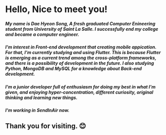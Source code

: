 # Hello, Nice to meet you!

##### My name is Dae Hyeon Song, A fresh graduated Computer Enineering student from University of Saint La Salle. I successfully end my college and became a computer engineer.

##### I'm interest in Front-end development that creating mobile appication. For that, I'm currently studying and using Flutter. This is because Flutter is emerging as a current trend among the cross-platform frameworks, and there is a possibility of development in the future. I also studying Python, MongoDB and MySQL for a knowledge about Back-end development.

##### I'm a junior developer full of enthusiasm for doing my best in what I'm given, and enjoying hyper-concentration, different curiosity, original thinking and learning new things.

##### I'm working in SendInAir now.

## Thank you for visiting. 😊
